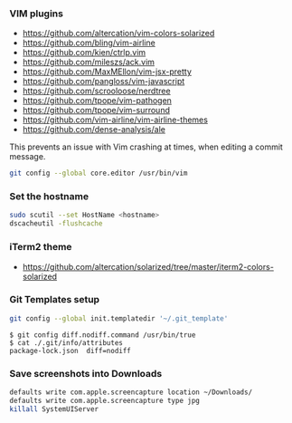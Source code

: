 ### VIM plugins

- https://github.com/altercation/vim-colors-solarized
- https://github.com/bling/vim-airline
- https://github.com/kien/ctrlp.vim
- https://github.com/mileszs/ack.vim
- https://github.com/MaxMEllon/vim-jsx-pretty
- https://github.com/pangloss/vim-javascript
- https://github.com/scrooloose/nerdtree
- https://github.com/tpope/vim-pathogen
- https://github.com/tpope/vim-surround
- https://github.com/vim-airline/vim-airline-themes
- https://github.com/dense-analysis/ale

This prevents an issue with Vim crashing at times, when editing a commit message.
```sh
git config --global core.editor /usr/bin/vim
```

### Set the hostname

```sh
sudo scutil --set HostName <hostname>
dscacheutil -flushcache
```

### iTerm2 theme

- https://github.com/altercation/solarized/tree/master/iterm2-colors-solarized


### Git Templates setup

```sh
git config --global init.templatedir '~/.git_template'
```

```
$ git config diff.nodiff.command /usr/bin/true
$ cat ./.git/info/attributes
package-lock.json  diff=nodiff
```

### Save screenshots into Downloads

```sh
defaults write com.apple.screencapture location ~/Downloads/
defaults write com.apple.screencapture type jpg
killall SystemUIServer
```
